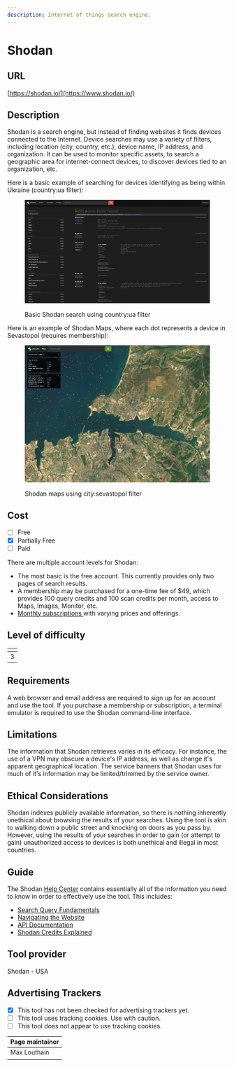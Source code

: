 ```yaml
---
description: Internet of things search engine.
---
```


# Shodan

## URL

[https://shodan.io/](https://www.shodan.io/)

## Description

Shodan is a search engine, but instead of finding websites it finds devices connected to the Internet. Device searches may use a variety of filters, including location (city, country, etc.), device name, IP address, and organization. It can be used to monitor specific assets, to search a geographic area for internet-connect devices, to discover devices tied to an organization, etc.

Here is a basic example of searching for devices identifying as being within Ukraine (country:ua filter):

<figure><img src=".gitbook/assets/shodan-basic.png" alt=""><figcaption><p>Basic Shodan search using country:ua filter</p></figcaption></figure>

Here is an example of Shodan Maps, where each dot represents a device in Sevastopol (requires membership):

<figure><img src=".gitbook/assets/shodan-maps.png" alt=""><figcaption><p>Shodan maps using city:sevastopol filter</p></figcaption></figure>

## Cost

* [ ] Free
* [x] Partially Free
* [ ] Paid

There are multiple account levels for Shodan:

* The most basic is the free account.  This currently provides only two pages of search results.
* A membership may be purchased for a one-time fee of $49, which provides 100 query credits and 100 scan credits per month, access to Maps, Images, Monitor, etc.
* [Monthly subscriptions ](https://account.shodan.io/billing)with varying prices and offerings.

## Level of difficulty

<table><thead><tr><th data-type="rating" data-max="5"></th></tr></thead><tbody><tr><td>3</td></tr></tbody></table>

## Requirements

A web browser and email address are required to sign up for an account and use the tool. If you purchase a membership or subscription, a terminal emulator is required to use the Shodan command-line interface.

## Limitations

The information that Shodan retrieves varies in its efficacy. For instance, the use of a VPN may obscure a device's IP address, as well as change it's apparent geographical location. The service banners that Shodan uses for much of it's information may be limited/trimmed by the service owner.

## Ethical Considerations

Shodan indexes publicly available information, so there is nothing inherently unethical about browsing the results of your searches. Using the tool is akin to walking down a public street and knocking on doors as you pass by. However, using the results of your searches in order to gain (or attempt to gain) unauthorized access to devices is both unethical and illegal in most countries.&#x20;

## Guide

The Shodan [Help Center](https://help.shodan.io/) contains essentially all of the information you need to know in order to effectively use the tool. This includes:

* [Search Query Fundamentals](https://help.shodan.io/the-basics/search-query-fundamentals)
* [Navigating the Website](https://help.shodan.io/the-basics/navigating-the-website)
* [API Documentation](https://developer.shodan.io/api)
* [Shodan Credits Explained](https://help.shodan.io/the-basics/credit-types-explained)

## Tool provider

Shodan - USA

## Advertising Trackers

* [x] This tool has not been checked for advertising trackers yet.
* [ ] This tool uses tracking cookies. Use with caution.
* [ ] This tool does not appear to use tracking cookies.

| Page maintainer |
| --------------- |
| Max Louthain    |
|                 |
